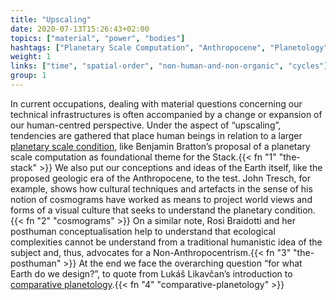 ```yaml
---
title: "Upscaling"
date: 2020-07-13T15:26:43+02:00
topics: ["material", "power", "bodies"]
hashtags: ["Planetary Scale Computation", "Anthropocene", "Planetology"]
weight: 1
links: ["time", "spatial-order", "non-human-and-non-organic", "cycles"]
group: 1
---
```


In current occupations, dealing with material questions concerning our technical infrastructures is often accompanied by a change or expansion of our human-centred perspective. Under the aspect of “upscaling”, tendencies are gathered that place human beings in relation to a larger [planetary scale condition](https://www.e-flux.com/architecture/accumulation/217051/becoming-planetary/), like Benjamin Bratton’s proposal of a planetary scale computation as foundational theme for the Stack.{{< fn "1" "the-stack" >}} We also put our conceptions and ideas of the Earth itself, like the proposed geologic era of the Anthropocene, to the test. John Tresch, for example, shows how cultural techniques and artefacts in the sense of his notion of cosmograms have worked as means to project world views and forms of a visual culture that seeks to understand the planetary condition.{{< fn "2" "cosmograms" >}} On a similar note, Rosi Braidotti and her posthuman conceptualisation help to understand that ecological complexities cannot be understand from a traditional humanistic idea of the subject and, thus, advocates for a Non-Anthropocentrism.{{< fn "3" "the-posthuman" >}} At the end we face the overarching question “for what Earth do we design?”, to quote from Lukáš Likavčan’s introduction to [comparative planetology](www.bldgblog.com/2007/12/comparative-planetology-an-interview-with-kim-stanley-robinson/).{{< fn "4" "comparative-planetology" >}}